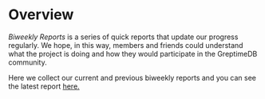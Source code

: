 # Overview


*Biweekly Reports* is a series of quick reports that update our progress regularly. We hope, in this way, members and friends could understand what the project is doing and how they would participate in the GreptimeDB community.

Here we collect our current and previous biweekly reports and you can see the latest report [here.](./latest-biweekly-report.md)
